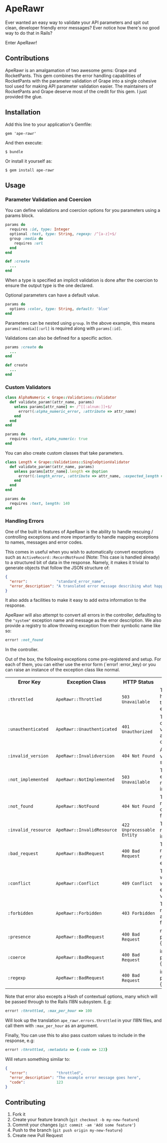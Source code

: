 # ApeRawr

Ever wanted an easy way to validate your API parameters and spit out clean, developer friendly error messages? Ever notice how there's no good way to do that in Rails?

Enter ApeRawr!

## Contributions

ApeRawr is an amalgamation of two awesome gems: Grape and RocketPants. This gem combines the error handling capabilities of RocketPants with the parameter validation of Grape into a single cohesive tool used for making API parameter validation easier. The maintainers of RocketPants and Grape deserve most of the credit for this gem. I just provided the glue.

## Installation

Add this line to your application's Gemfile:

    gem 'ape-rawr'

And then execute:

    $ bundle

Or install it yourself as:

    $ gem install ape-rawr

## Usage

### Parameter Validation and Coercion
You can define validations and coercion options for you parameters using a params block.

```ruby
params do
  requires :id, type: Integer
  optional :text, type: String, regexp: /^[a-z]+$/
  group :media do
    requires :url
  end
end

def :create
  ...
end
```

When a type is specified an implicit validation is done after the coercion to ensure the output type is the one declared.

Optional parameters can have a default value.

```ruby
params do
  options :color, type: String, default: 'blue'
end
```

Parameters can be nested using `group`. In the above example, this means `params[:media][:url]` is required along with `params[:id]`.

Validations can also be defined for a specific action.

```ruby
params :create do
  ...
end

def create
  ...
end
```

### Custom Validators

```ruby
class AlphaNumeric < Grape::Validations::Validator
  def validate_param!(attr_name, params)
    unless params[attr_name] =~ /^[[:alnum:]]+$/
      error!(:alpha_numeric_error, :attribute => attr_name)
    end
  end
end
```

```ruby
params do
  requires :text, alpha_numeric: true
end
```

You can also create custom classes that take parameters.

```ruby
class Length < Grape::Validations::SingleOptionValidator
  def validate_param!(attr_name, params)
    unless params[attr_name].length <= @option
      error!(:length_error, :attribute => attr_name, :expected_length => @option)
    end
  end
end
```

```ruby
params do
  requires :text, length: 140
end
```

### Handling Errors

One of the built in features of ApeRawr is the ability to handle rescuing / controlling exceptions and more importantly to handle mapping exceptions to names, messages and error codes.

This comes in useful when you wish to automatically convert exceptions such as `ActiveRecord::RecordNotFound` (Note: This case is handled already) to a structured bit of data in the response. Namely, it makes it trivial to generate objects that follow the JSON structure of:

```json
{
  "error":             "standard_error_name",
  "error_description": "A translated error message describing what happened."
}
```

It also adds a facilities to make it easy to add extra information to the response.

ApeRawr will also attempt to convert all errors in the controller, defaulting to the `"system"` exception name and message as the error description. We also provide a registry to allow throwing exception from their symbolic name like so:

```ruby
error! :not_found
```

In the controller.

Out of the box, the following exceptions come pre-registered and setup. For each of them, you can either use the error form (`error! :error_key) or you can raise an instance of the exception class like normal.

<table>
  <tr>
    <th>Error Key</th>
    <th>Exception Class</th>
    <th>HTTP Status</th>
    <th>Description</th>
  </tr>
  <tr>
    <td><code>:throttled</code></td>
    <td><code>ApeRawr::Throttled</code></td>
    <td><code>503 Unavailable</code></td>
    <td>The user has hit an api throttled error.</td>
  </tr>
  <tr>
    <td><code>:unauthenticated</code></td>
    <td><code>ApeRawr::Unauthenticated</code></td>
    <td><code>401 Unauthorized</code></td>
    <td>The user doesn't have valid authentication details.</td>
  </tr>
  <tr>
    <td><code>:invalid_version</code></td>
    <td><code>ApeRawr::Invalidversion</code></td>
    <td><code>404 Not Found</code></td>
    <td>An invalid API version was specified.</td>
  </tr>
  <tr>
    <td><code>:not_implemented</code></td>
    <td><code>ApeRawr::NotImplemented</code></td>
    <td><code>503 Unavailable</code></td>
    <td>The specified endpoint is not yet implemented.</td>
  </tr>
  <tr>
    <td><code>:not_found</code></td>
    <td><code>ApeRawr::NotFound</code></td>
    <td><code>404 Not Found</code></td>
    <td>The given resource could not be found.</td>
  </tr>
  <tr>
    <td><code>:invalid_resource</code></td>
    <td><code>ApeRawr::InvalidResource</code></td>
    <td><code>422 Unprocessable Entity</code></td>
    <td>The given resource was invalid.</td>
  </tr>
  <tr>
    <td><code>:bad_request</code></td>
    <td><code>ApeRawr::BadRequest</code></td>
    <td><code>400 Bad Request</code></td>
    <td>The given request was not as expected.</td>
  </tr>
  <tr>
    <td><code>:conflict</code></td>
    <td><code>ApeRawr::Conflict</code></td>
    <td><code>409 Conflict</code></td>
    <td>The resource was a conflict with the existing version.</td>
  </tr>
  <tr>
    <td><code>:forbidden</code></td>
    <td><code>ApeRawr::Forbidden</code></td>
    <td><code>403 Forbidden</code></td>
    <td>The requested action was forbidden.</td>
  </tr>
  <tr>
    <td><code>:presence</td>
    <td><code>ApeRawr::BadRequest</code></td>
    <td><code>400 Bad Request</code></td>
    <td>missing parameter: %{attribute}</td>
  </tr>
  <tr>
    <td><code>:coerce</td>
    <td><code>ApeRawr::BadRequest</code></td>
    <td><code>400 Bad Request</code></td>
    <td>invalid parameter: %{attribute}</td>
  </tr>
  <tr>
    <td><code>:regexp</td>
    <td><code>ApeRawr::BadRequest</code></td>
    <td><code>400 Bad Request</code></td>
    <td>invalid parameter: %{attribute}</td>
  </tr>
</table>

Note that error also excepts a Hash of contextual options, many which will be passed through to the Rails I18N subsystem. E.g:

```ruby
error! :throttled, :max_per_hour => 100
```

Will look up the translation `ape_rawr.errors.throttled` in your I18N files, and call them with `:max_per_hour` as an argument.

Finally, You can use this to also pass custom values to include in the response, e.g:

```ruby
error! :throttled, :metadata => {:code => 123}
```

Will return something similar to:

```json
{
  "error":             "throttled",
  "error_description": "The example error message goes here",
  "code":              123
}
```

## Contributing

1. Fork it
2. Create your feature branch (`git checkout -b my-new-feature`)
3. Commit your changes (`git commit -am 'Add some feature'`)
4. Push to the branch (`git push origin my-new-feature`)
5. Create new Pull Request
